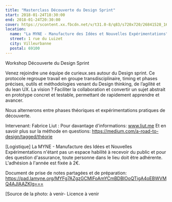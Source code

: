 ```yaml
---
title: "Masterclass Découverte du Design Sprint"
start: 2018-01-24T18:30:00
end: 2018-01-24T20:30:00
cover: https://scontent.xx.fbcdn.net/v/t31.0-8/q83/s720x720/26841528_1670914612968998_963904940437203978_o.jpg?oh=9e2938d9655a6636ede454b99f7f3b07&oe=5B47B71E
location:
  name: "La MYNE - Manufacture des Idées et Nouvelles Expérimentations"
  street: 1 rue du Luizet
  city: Villeurbanne
  postal: 69100
---
```

 Workshop Découverte du Design Sprint

Venez rejoindre une équipe de curieux.ses autour du Design sprint. Ce protocole regroupe travail en groupe transdisciplinaire, timing et phases précises, outils et méthodologies venant du Design thinking, de l’agilité et du lean UX. La vision ? Faciliter la collaboration et convertir un sujet abstrait en prototype concret et testable, permettant de rapidement apprendre et avancer.

Nous alternerons entre phases théoriques et expérimentations pratiques de découverte.

Intervenant:
Fabrice Liut : Pour davantage d'informations:
 www.liut.me
Et en savoir plus sur la méthode en questions:
https://medium.com/a-road-to-design/tagged/théorie

[Logistique]
La MYNE - Manufacture des Idées et Nouvelles Expérimentations n'étant pas un espace habilité à recevoir du public et pour des question d'assurance, toute personne dans le lieu doit être adhérente. L'adhésion à l'année est fixée à 2€.

Document de prise de notes partagées et de préparation: https://pad.lamyne.org/MYFg7AZgzGCMIFoAmYCmBDBIOoQTigA4oEBWVMQ4AJlAAZKIg===

[Source de la photo: à venir- Licence à venir
